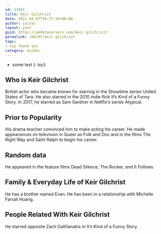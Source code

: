 ```yaml
---
id: 11941
title: Keir Gilchrist
date: 2021-04-07T10:37:29+00:00
author: victor
layout: post
guid: https://ukdataservers.com/keir-gilchrist/
permalink: /04/07/keir-gilchrist
tags:
- say thank you
category: Guides
---
```


* some text
{: toc}


## Who is Keir Gilchrist



British actor who became known for starring in the Showtime series United States of Tara. He also starred in the 2010 indie flick It&#8217;s Kind of a Funny Story. In 2017, he starred as Sam Gardner in Netflix&#8217;s series Atypical.

                
                
                
## Prior to Popularity



His drama teacher convinced him to make acting his career. He made appearances on television in Queer as Folk and Doc and in the films The Right Way and Saint Ralph to begin his career.

                
                
                
## Random data



He appeared in the feature films Dead Silence, The Rocker, and It Follows.

                
                
                
## Family & Everyday Life of Keir Gilchrist



He has a brother named Evan. He has been in a relationship with Michelle Farrah Huang.

                
                
                
## People Related With Keir Gilchrist



He starred opposite Zach Galifianakis in It&#8217;s Kind of a Funny Story.

                
              
            
          
          
          